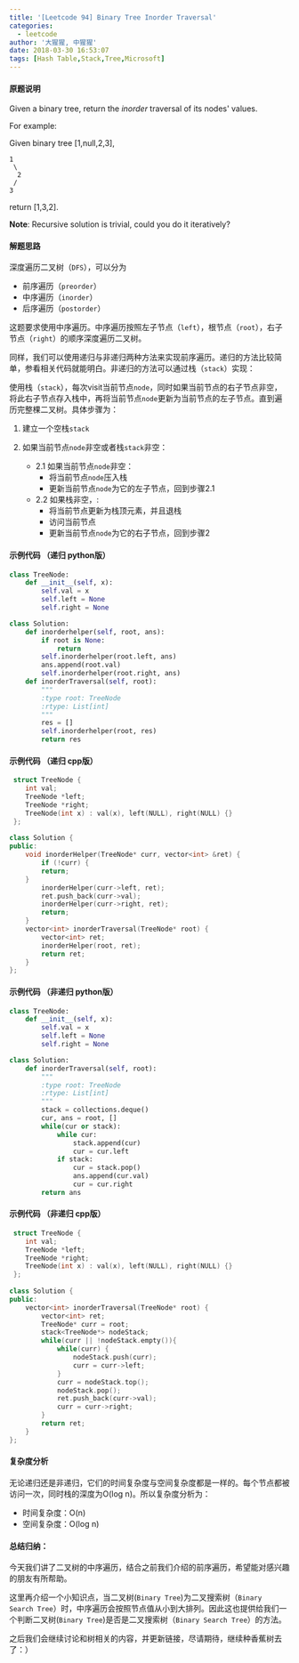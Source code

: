 ```yaml
---
title: '[Leetcode 94] Binary Tree Inorder Traversal'
categories:
  - leetcode
author: '大猩猩, 中猩猩'
date: 2018-03-30 16:53:07
tags: [Hash Table,Stack,Tree,Microsoft]
---
```


#### 原题说明
Given a binary tree, return the *inorder* traversal of its nodes' values.

For example:

Given binary tree [1,null,2,3],
   
    1   
     \
	  2
	 /
    3
   
return [1,3,2].

**Note**: Recursive solution is trivial, could you do it iteratively?

#### 解题思路
深度遍历二叉树（`DFS`），可以分为

 - 前序遍历（`preorder`）
 - 中序遍历（`inorder`）
 - 后序遍历（`postorder`）

这题要求使用中序遍历。中序遍历按照左子节点（`left`），根节点（`root`），右子节点（`right`）的顺序深度遍历二叉树。

同样，我们可以使用递归与非递归两种方法来实现前序遍历。递归的方法比较简单，参看相关代码就能明白。非递归的方法可以通过栈（`stack`）实现：

使用栈（`stack`），每次visit当前节点`node`，同时如果当前节点的右子节点非空，将此右子节点存入栈中，再将当前节点`node`更新为当前节点的左子节点。直到遍历完整棵二叉树。具体步骤为：

1. 建立一个空栈`stack`

2. 如果当前节点`node`非空或者栈`stack`非空：
	- 2.1 如果当前节点`node`非空：	
	    - 将当前节点`node`压入栈
	    - 更新当前节点`node`为它的左子节点，回到步骤2.1	
	- 2.2 如果栈非空，:	
	    - 将当前节点更新为栈顶元素，并且退栈
	    - 访问当前节点
	    - 更新当前节点`node`为它的右子节点，回到步骤2



#### 示例代码 （递归 python版）

```python
class TreeNode:
    def __init__(self, x):
        self.val = x
        self.left = None
        self.right = None

class Solution:
    def inorderhelper(self, root, ans):
        if root is None:
	        return
        self.inorderhelper(root.left, ans)  
        ans.append(root.val)
        self.inorderhelper(root.right, ans)
    def inorderTraversal(self, root):
        """
        :type root: TreeNode
        :rtype: List[int]
        """ 
        res = []
        self.inorderhelper(root, res)
        return res
```

#### 示例代码 （递归 cpp版）

```cpp
 struct TreeNode {
    int val;
    TreeNode *left;
    TreeNode *right;
    TreeNode(int x) : val(x), left(NULL), right(NULL) {}
 };
 
class Solution {
public:
    void inorderHelper(TreeNode* curr, vector<int> &ret) {
        if (!curr) {
	    return;
	}
        inorderHelper(curr->left, ret);
        ret.push_back(curr->val);
        inorderHelper(curr->right, ret);
        return;
    }
    vector<int> inorderTraversal(TreeNode* root) {
        vector<int> ret;
        inorderHelper(root, ret);
        return ret;
    }
};
```

#### 示例代码 （非递归 python版）

```python
class TreeNode:
    def __init__(self, x):
        self.val = x
        self.left = None
        self.right = None

class Solution:
    def inorderTraversal(self, root):
        """
        :type root: TreeNode
        :rtype: List[int]
        """
        stack = collections.deque()
        cur, ans = root, []
        while(cur or stack):
            while cur:
                stack.append(cur)
                cur = cur.left
            if stack:
                cur = stack.pop()
                ans.append(cur.val)
                cur = cur.right
        return ans
```
#### 示例代码 （非递归 cpp版）

```cpp
 struct TreeNode {
    int val;
    TreeNode *left;
    TreeNode *right;
    TreeNode(int x) : val(x), left(NULL), right(NULL) {}
 };
 
class Solution {
public:
    vector<int> inorderTraversal(TreeNode* root) {
        vector<int> ret;
        TreeNode* curr = root;
        stack<TreeNode*> nodeStack;
        while(curr || !nodeStack.empty()){
            while(curr) {
                nodeStack.push(curr);
                curr = curr->left;
            }
            curr = nodeStack.top();
            nodeStack.pop();
            ret.push_back(curr->val);
            curr = curr->right;
        }
        return ret;
    }
};
```

#### 复杂度分析
无论递归还是非递归，它们的时间复杂度与空间复杂度都是一样的。每个节点都被访问一次，同时栈的深度为O(log n)。所以复杂度分析为：

- 时间复杂度：O(n)
- 空间复杂度：O(log n)

#### 总结归纳：
今天我们讲了二叉树的中序遍历，结合之前我们介绍的前序遍历，希望能对感兴趣的朋友有所帮助。

这里再介绍一个小知识点，当二叉树(`Binary Tree`)为二叉搜索树（`Binary Search Tree`）时，中序遍历会按照节点值从小到大排列。因此这也提供给我们一个判断二叉树(`Binary Tree`)是否是二叉搜索树（`Binary Search Tree`）的方法。

之后我们会继续讨论和树相关的内容，并更新链接，尽请期待，继续种香蕉树去了：）
